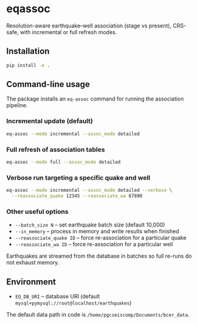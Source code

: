 # eqassoc

Resolution-aware earthquake–well association (stage vs present), CRS-safe, with incremental or full refresh modes.

## Installation

```bash
pip install -e .
```

## Command-line usage

The package installs an `eq-assoc` command for running the association pipeline.

### Incremental update (default)

```bash
eq-assoc --mode incremental --assoc_mode detailed
```

### Full refresh of association tables

```bash
eq-assoc --mode full --assoc_mode detailed
```

### Verbose run targeting a specific quake and well

```bash
eq-assoc --mode incremental --assoc_mode detailed --verbose \
  --reassociate_quake 12345 --reassociate_wa 67890
```

### Other useful options

- `--batch_size N` – set earthquake batch size (default 10,000)
- `--in_memory` – process in memory and write results when finished
- `--reassociate_quake ID` – force re-association for a particular quake
- `--reassociate_wa ID` – force re-association for a particular well

Earthquakes are streamed from the database in batches so full re-runs do not exhaust memory.

## Environment

- `EQ_DB_URI` – database URI (default `mysql+pymysql://root@localhost/earthquakes`)

The default data path in code is `/home/pgcseiscomp/Documents/bcer_data`.

